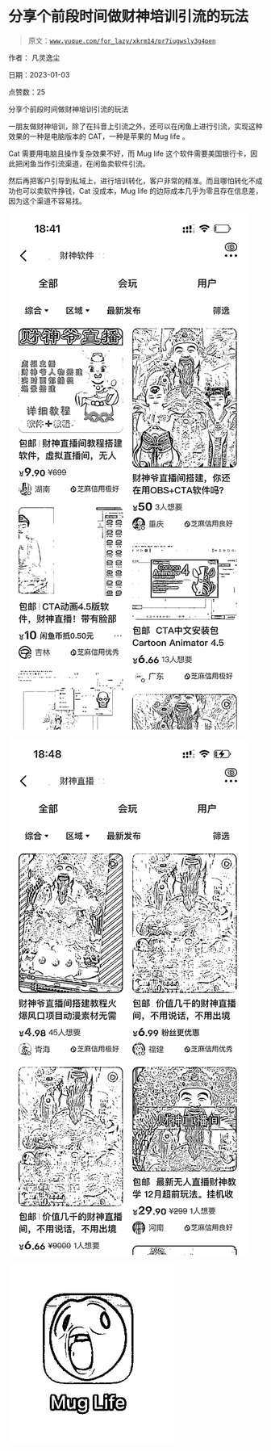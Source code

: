 # 分享个前段时间做财神培训引流的玩法

> 原文：[`www.yuque.com/for_lazy/xkrm14/pr7iugwsly3g4pen`](https://www.yuque.com/for_lazy/xkrm14/pr7iugwsly3g4pen)

作者： 凡灵逸尘 

日期：2023-01-03 

点赞数：25 

分享个前段时间做财神培训引流的玩法 

一朋友做财神培训，除了在抖音上引流之外，还可以在闲鱼上进行引流，实现这种效果的一种是电脑版本的 CAT，一种是苹果的 Mug life 。 

Cat 需要用电脑且操作复杂效果不好，而 Mug life 这个软件需要美国银行卡，因此把闲鱼当作引流渠道，在闲鱼卖软件引流。 

然后再把客户引导到私域上，进行培训转化，客户非常的精准。而且哪怕转化不成功也可以卖软件挣钱，Cat 没成本，Mug life 的边际成本几乎为零且存在信息差，因为这个渠道不容易找。 

![](img/2d40e89e395906d9a458672ebbcfb003.png) 

![](img/5705b14f86d62701433b38c06c9cfd72.png) 

![](img/90c2a09875f3d2b7827ff2ed872eb066.png)  

